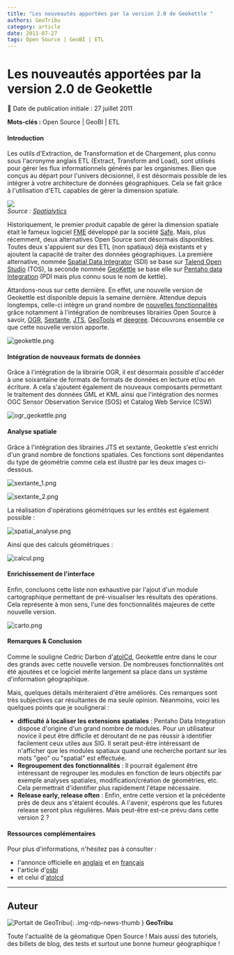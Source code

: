 ```yaml
---
title: "Les nouveautés apportées par la version 2.0 de Geokettle "
authors: GeoTribu
category: article
date: 2011-07-27
tags: Open Source | GeoBI | ETL
---
```


# Les nouveautés apportées par la version 2.0 de Geokettle

:calendar: Date de publication initiale : 27 juillet 2011

**Mots-clés :** Open Source | GeoBI | ETL

#### Introduction

Les outils d'Extraction, de Transformation et de Chargement, plus connu sous l'acronyme anglais ETL (Extract, Transform and Load), sont utilisés pour gérer les flux informationnels générés par les organismes. Bien que conçus au départ pour l'univers décisionnel, il est désormais possible de les intégrer à votre architecture de données géographiques. Cela se fait grâce à l'utilisation d'ETL capables de gérer la dimension spatiale.

![](http://www.spatialytics.org/wp-content/uploads/2011/07/ORG_Figure_ETLen.png)  
*Source : [Spatialytics](http://www.spatialytics.org/projects/geokettle/)*

Historiquement, le premier produit capable de gérer la dimension spatiale était le fameux logiciel [FME](http://www.safe.com/fme/fme-technology/fme-desktop/) développé par la société [Safe](http://www.safe.com/). Mais, plus récemment, deux alternatives Open Source sont désormais disponibles. Toutes deux s'appuient sur des ETL (non spatiaux) déjà existants et y ajoutent la capacité de traiter des données géographiques. La première alternative, nommée [Spatial Data Integrator](http://talendforge.org/wiki/doku.php?id=sdi:mainpage&s%5B%5D=spatial&s%5B%5D=data&s%5B%5D=integrator) (SDI) se base sur [Talend Open Studio](http://fr.talend.com/products-data-integration/talend-open-studio.php) (TOS), la seconde nommée [GeoKettle](http://www.spatialytics.org/projects/geokettle/) se base elle sur [Pentaho data Integration](http://kettle.pentaho.com/) (PDI mais plus connu sous le nom de kettle).

Attardons-nous sur cette dernière. En effet, une nouvelle version de Geokettle est disponible depuis la semaine dernière. Attendue depuis longtemps, celle-ci intègre un grand nombre de [nouvelles fonctionnalités](http://wiki.spatialytics.org/doku.php?id=projects:geokettle:documentation:what_is_new_in_version_2.0) grâce notamment à l'intégration de nombreuses librairies Open Source à savoir, [OGR](http://www.gdal.org/ogr), [Sextante](http://sextante.forge.osor.eu/), [JTS](http://www.vividsolutions.com/jts/main.htm), [GeoTools](http://geotools.org/) et [deegree](http://www.deegree.org/). Découvrons ensemble ce que cette nouvelle version apporte.

![geokettle.png](http://geotribu.net/sites/default/files/Tuto/img/Blog/geobi/geokettle.png)

#### Intégration de nouveaux formats de données

Grâce à l'intégration de la librairie OGR, il est désormais possible d'accéder à une soixantaine de formats de formats de données en lecture et/ou en écriture. A cela s'ajoutent également de nouveaux composants permettant le traitement des données GML et KML ainsi que l'intégration des normes OGC Sensor Observation Service (SOS) et Catalog Web Service (CSW)

![ogr_geokettle.png](http://geotribu.net/sites/default/files/Tuto/img/Blog/geobi/ogr_geokettle.png)

#### Analyse spatiale

Grâce à l'intégration des librairies JTS et sextante, Geokettle s'est enrichi d'un grand nombre de fonctions spatiales. Ces fonctions sont dépendantes du type de géométrie comme cela est illustré par les deux images ci-dessous.

![sextante_1.png](http://geotribu.net/sites/default/files/Tuto/img/Blog/geobi/sextante_1.png)

![sextante_2.png](http://geotribu.net/sites/default/files/Tuto/img/Blog/geobi/sextante_2.png)

La réalisation d'opérations géométriques sur les entités est également possible :

![spatial_analyse.png](http://geotribu.net/sites/default/files/Tuto/img/Blog/geobi/spatial_analyse.png)

Ainsi que des calculs géométriques :

![calcul.png](http://geotribu.net/sites/default/files/Tuto/img/Blog/geobi/calcul.png)

#### Enrichissement de l'interface

Enfin, concluons cette liste non exhaustive par l'ajout d'un module cartographique permettant de pré-visualiser les résultats des opérations. Cela représente à mon sens, l'une des fonctionnalités majeures de cette nouvelle version.

![carto.png](http://geotribu.net/sites/default/files/Tuto/img/Blog/geobi/carto.png)

#### Remarques & Conclusion

Comme le souligne Cedric Darbon d'[atolCd](http://blog.atolcd.com/?p=864), Geokettle entre dans le cour des grands avec cette nouvelle version. De nombreuses fonctionnalités ont été ajoutées et ce logiciel mérite largement sa place dans un système d'information géographique.

Mais, quelques détails mériteraient d'être améliorés. Ces remarques sont très subjectives car résultantes de ma seule opinion. Néanmoins, voici les quelques points que je soulignerai :

* **difficulté à localiser les extensions spatiales** : Pentaho Data Integration dispose d'origine d'un grand nombre de modules. Pour un utilisateur novice il peut être difficile et déroutant de ne pas réussir à identifier facilement ceux utiles aux SIG. Il serait peut-être intéressant de n'afficher que les modules spatiaux quand une recherche portant sur les mots "geo" ou "spatial" est effectuée.
* **Regroupement des fonctionnalités** : Il pourrait également être intéressant de regrouper les modules en fonction de leurs objectifs par exemple analyses spatiales, modification/création de géométries, etc. Cela permettrait d'identifier plus rapidement l'étape nécessaire.
* **Release early, release often** : Enfin, entre cette version et la précédente près de deux ans s'étaient écoulés. A l'avenir, espérons que les futures release seront plus régulières. Mais peut-être est-ce prévu dans cette version 2 ?

#### Ressources complémentaires

Pour plus d'informations, n'hésitez pas à consulter :

* l'annonce officielle en [anglais](http://wiki.spatialytics.org/doku.php?id=projects:geokettle:documentation:what_is_new_in_version_2.0) et en [français](http://www.spatialytics.org/fr/blogue/geokettle-2-0%C2%A0-spatialytics-annonce-la-disponibilite-dune-nouvelle-version-de-letl-spatial-open-source/)
* l'article d'[osbi](http://www.osbi.fr/?p=2679)
* et celui d'[atolcd](http://blog.atolcd.com/?p=864)

----

## Auteur

![Portait de GeoTribu](https://cdn.geotribu.fr/img/internal/charte/geotribu\_logo\_64x64.png){: .img-rdp-news-thumb }
**GeoTribu**

Toute l'actualité de la géomatique Open Source ! Mais aussi des tutoriels, des billets de blog, des tests et surtout une bonne humeur géographique !
